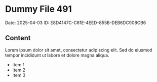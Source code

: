 # Dummy File 491

Date: 2025-04-03
ID: E8D4147C-C61E-4EED-855B-DEB6DC908CB6

## Content

Lorem ipsum dolor sit amet, consectetur adipiscing elit.
Sed do eiusmod tempor incididunt ut labore et dolore magna aliqua.

* Item 1
* Item 2
* Item 3

